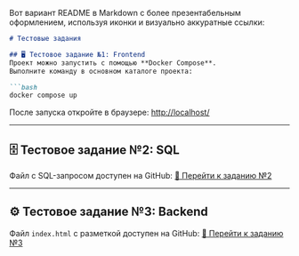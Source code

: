 Вот вариант README в Markdown с более презентабельным оформлением, используя иконки и визуально аккуратные ссылки:

````markdown
# Тестовые задания

## 🖥️ Тестовое задание №1: Frontend
Проект можно запустить с помощью **Docker Compose**.  
Выполните команду в основном каталоге проекта:

```bash
docker compose up
````

После запуска откройте в браузере: [http://localhost/](http://localhost/)

---

## 🗄️ Тестовое задание №2: SQL

Файл с SQL-запросом доступен на GitHub:
[🔗 Перейти к заданию №2](https://github.com/LiiChar/globles-it/tree/main/2)

---

## ⚙️ Тестовое задание №3: Backend

Файл `index.html` с разметкой доступен на GitHub:
[🔗 Перейти к заданию №3](https://github.com/LiiChar/globles-it/tree/main/3)


